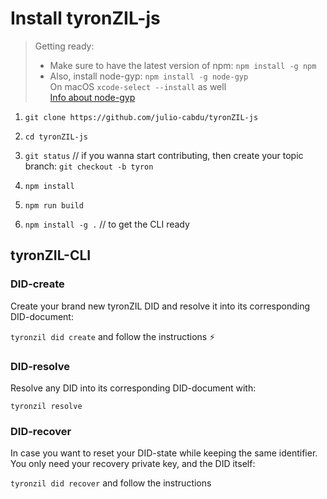 # Install tyronZIL-js

> Getting ready:  
> - Make sure to have the latest version of npm: ```npm install -g npm```  
> - Also, install node-gyp: ```npm install -g node-gyp```  
On macOS ```xcode-select --install``` as well  
[Info about node-gyp](https://github.com/nodejs/node-gyp)

1. ```git clone https://github.com/julio-cabdu/tyronZIL-js```

2. ```cd tyronZIL-js```

3. ```git status```     // if you wanna start contributing, then create your topic branch: ```git checkout -b tyron```

4. ```npm install```

5. ```npm run build```

6. ```npm install -g .```       // to get the CLI ready

## tyronZIL-CLI

### DID-create

Create your brand new tyronZIL DID and resolve it into its corresponding DID-document:

```tyronzil did create``` and follow the instructions :zap:

### DID-resolve

Resolve any DID into its corresponding DID-document with:

```tyronzil resolve```

### DID-recover

In case you want to reset your DID-state while keeping the same identifier. You only need your recovery private key, and the DID itself:

```tyronzil did recover``` and follow the instructions
